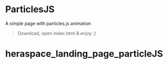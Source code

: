 # ParticlesJS
A simple page with particles.js animation
> Download, open index.html & enjoy ;)
# heraspace_landing_page_particleJS
